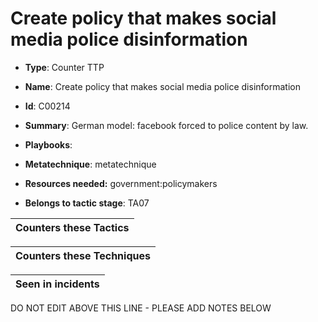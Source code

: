 # Create policy that makes social media police disinformation

* **Type**: Counter TTP

* **Name**: Create policy that makes social media police disinformation

* **Id**: C00214

* **Summary**: German model: facebook forced to police content by law.

* **Playbooks**: 

* **Metatechnique**: metatechnique

* **Resources needed:** government:policymakers

* **Belongs to tactic stage**: TA07


| Counters these Tactics |
| ---------------------- |



| Counters these Techniques |
| ------------------------- |



| Seen in incidents |
| ----------------- |


DO NOT EDIT ABOVE THIS LINE - PLEASE ADD NOTES BELOW